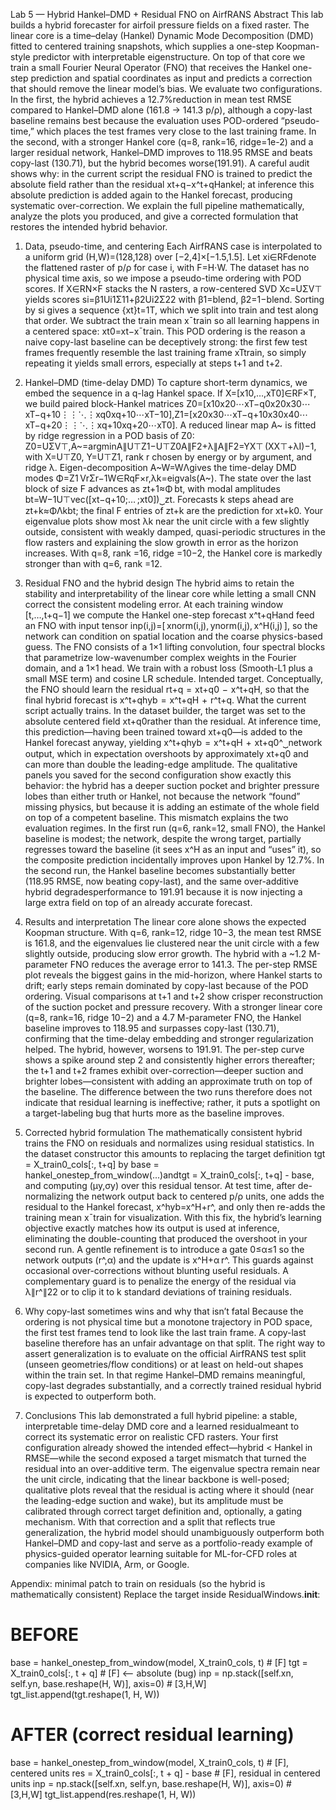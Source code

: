 Lab 5 — Hybrid Hankel–DMD + Residual FNO on AirfRANS
Abstract
This lab builds a hybrid forecaster for airfoil pressure fields on a fixed raster. The linear core is a time–delay (Hankel) Dynamic Mode Decomposition (DMD) fitted to centered training snapshots, which supplies a one-step Koopman-style predictor with interpretable eigenstructure. On top of that core we train a small Fourier Neural Operator (FNO) that receives the Hankel one-step prediction and spatial coordinates as input and predicts a correction that should remove the linear model’s bias. We evaluate two configurations. In the first, the hybrid achieves a 12.7%reduction in mean test RMSE compared to Hankel–DMD alone (161.8 → 141.3 p/ρ), although a copy-last baseline remains best because the evaluation uses POD-ordered “pseudo-time,” which places the test frames very close to the last training frame. In the second, with a stronger Hankel core (q=8, rank=16, ridge=1e-2) and a larger residual network, Hankel–DMD improves to 118.95 RMSE and beats copy-last (130.71), but the hybrid becomes worse(191.91). A careful audit shows why: in the current script the residual FNO is trained to predict the absolute field rather than the residual xt+q−x^t+qHankel; at inference this absolute prediction is added again to the Hankel forecast, producing systematic over-correction. We explain the full pipeline mathematically, analyze the plots you produced, and give a corrected formulation that restores the intended hybrid behavior.

1. Data, pseudo-time, and centering
Each AirfRANS case is interpolated to a uniform grid (H,W)=(128,128) over [−2,4]×[−1.5,1.5]. Let xi∈RFdenote the flattened raster of p/ρ for case i, with F=H⋅W. The dataset has no physical time axis, so we impose a pseudo-time ordering with POD scores. If X∈RN×F stacks the N rasters, a row-centered SVD Xc=UΣV⊤ yields scores si=β1Ui1Σ11+β2Ui2Σ22 with β1=blend, β2=1−blend. Sorting by si gives a sequence {xt}t=1T, which we split into train and test along that order. We subtract the train mean xˉtrain so all learning happens in a centered space: xt0=xt−xˉtrain.
This POD ordering is the reason a naive copy-last baseline can be deceptively strong: the first few test frames frequently resemble the last training frame xTtrain, so simply repeating it yields small errors, especially at steps t+1 and t+2.

2. Hankel–DMD (time-delay DMD)
To capture short-term dynamics, we embed the sequence in a q-lag Hankel space. If X=[x10,…,xT0]∈RF×T, we build paired block-Hankel matrices
Z0=[x10x20⋯xT−q0x20x30⋯xT−q+10⋮⋮⋱⋮xq0xq+10⋯xT−10],Z1=[x20x30⋯xT−q+10x30x40⋯xT−q+20⋮⋮⋱⋮xq+10xq+20⋯xT0].
A reduced linear map A~ is fitted by ridge regression in a POD basis of Z0:
Z0=UΣV⊤,A~=arg⁡min⁡A∥U⊤Z1−U⊤Z0A∥F2+λ∥A∥F2=YX⊤ (XX⊤+λI)−1,
with X=U⊤Z0, Y=U⊤Z1, rank r chosen by energy or by argument, and ridge λ. Eigen-decomposition A~W=WΛgives the time-delay DMD modes
Φ=Z1 VrΣr−1W∈RqF×r,λk=eigvals(A~).
The state over the last block of size F advances as zt+1≈Φ bt, with modal amplitudes bt=W−1U⊤vec([xt−q+10;… ;xt0])⏟zt. Forecasts k steps ahead are zt+k≈ΦΛkbt; the final F entries of zt+k are the prediction for xt+k0.
Your eigenvalue plots show most λk near the unit circle with a few slightly outside, consistent with weakly damped, quasi-periodic structures in the flow rasters and explaining the slow growth in error as the horizon increases. With q=8, rank =16, ridge =10−2, the Hankel core is markedly stronger than with q=6, rank =12.

3. Residual FNO and the hybrid design
The hybrid aims to retain the stability and interpretability of the linear core while letting a small CNN correct the consistent modeling error. At each training window [t,…,t+q−1] we compute the Hankel one-step forecast x^t+qHand feed an FNO with input tensor
inp(i,j)=[ xnorm(i,j), ynorm(i,j), x^H(i,j) ],
so the network can condition on spatial location and the coarse physics-based guess. The FNO consists of a 1×1 lifting convolution, four spectral blocks that parametrize low-wavenumber complex weights in the Fourier domain, and a 1×1 head. We train with a robust loss (Smooth-L1 plus a small MSE term) and cosine LR schedule.
Intended target. Conceptually, the FNO should learn the residual
rt+q  =  xt+q0  −  x^t+qH,
so that the final hybrid forecast is
x^t+qhyb  =  x^t+qH  +  r^t+q.
What the current script actually trains. In the dataset builder, the target was set to the absolute centered field xt+q0rather than the residual. At inference time, this prediction—having been trained toward xt+q0—is added to the Hankel forecast anyway, yielding
x^t+qhyb  =  x^t+qH  +  xt+q0^⏟network output,
which in expectation overshoots by approximately xt+q0 and can more than double the leading-edge amplitude. The qualitative panels you saved for the second configuration show exactly this behavior: the hybrid has a deeper suction pocket and brighter pressure lobes than either truth or Hankel, not because the network “found” missing physics, but because it is adding an estimate of the whole field on top of a competent baseline.
This mismatch explains the two evaluation regimes. In the first run (q=6, rank=12, small FNO), the Hankel baseline is modest; the network, despite the wrong target, partially regresses toward the baseline (it sees x^H as an input and “uses” it), so the composite prediction incidentally improves upon Hankel by 12.7%. In the second run, the Hankel baseline becomes substantially better (118.95 RMSE, now beating copy-last), and the same over-additive hybrid degradesperformance to 191.91 because it is now injecting a large extra field on top of an already accurate forecast.

4. Results and interpretation
The linear core alone shows the expected Koopman structure. With q=6, rank=12, ridge 10−3, the mean test RMSE is 161.8, and the eigenvalues lie clustered near the unit circle with a few slightly outside, producing slow error growth. The hybrid with a ~1.2 M-parameter FNO reduces the average error to 141.3. The per-step RMSE plot reveals the biggest gains in the mid-horizon, where Hankel starts to drift; early steps remain dominated by copy-last because of the POD ordering. Visual comparisons at t+1 and t+2 show crisper reconstruction of the suction pocket and pressure recovery.
With a stronger linear core (q=8, rank=16, ridge 10−2) and a 4.7 M-parameter FNO, the Hankel baseline improves to 118.95 and surpasses copy-last (130.71), confirming that the time-delay embedding and stronger regularization helped. The hybrid, however, worsens to 191.91. The per-step curve shows a spike around step 2 and consistently higher errors thereafter; the t+1 and t+2 frames exhibit over-correction—deeper suction and brighter lobes—consistent with adding an approximate truth on top of the baseline.
The difference between the two runs therefore does not indicate that residual learning is ineffective; rather, it puts a spotlight on a target-labeling bug that hurts more as the baseline improves.

5. Corrected hybrid formulation
The mathematically consistent hybrid trains the FNO on residuals and normalizes using residual statistics. In the dataset constructor this amounts to replacing the target definition
tgt = X_train0_cols[:, t+q]
by
base = hankel_onestep_from_window(...)andtgt = X_train0_cols[:, t+q] - base,
and computing (μy,σy) over this residual tensor. At test time, after de-normalizing the network output back to centered p/ρ units, one adds the residual to the Hankel forecast,
x^hyb=x^H+r^,
and only then re-adds the training mean xˉtrain for visualization. With this fix, the hybrid’s learning objective exactly matches how its output is used at inference, eliminating the double-counting that produced the overshoot in your second run.
A gentle refinement is to introduce a gate 0≤α≤1 so the network outputs (r^,α) and the update is x^H+α r^. This guards against occasional over-corrections without blunting useful residuals. A complementary guard is to penalize the energy of the residual via λ∥r^∥22 or to clip it to k standard deviations of training residuals.

6. Why copy-last sometimes wins and why that isn’t fatal
Because the ordering is not physical time but a monotone trajectory in POD space, the first test frames tend to look like the last train frame. A copy-last baseline therefore has an unfair advantage on that split. The right way to assert generalization is to evaluate on the official AirfRANS test split (unseen geometries/flow conditions) or at least on held-out shapes within the train set. In that regime Hankel–DMD remains meaningful, copy-last degrades substantially, and a correctly trained residual hybrid is expected to outperform both.

7. Conclusions
This lab demonstrated a full hybrid pipeline: a stable, interpretable time-delay DMD core and a learned residualmeant to correct its systematic error on realistic CFD rasters. Your first configuration already showed the intended effect—hybrid < Hankel in RMSE—while the second exposed a target mismatch that turned the residual into an over-additive term. The eigenvalue spectra remain near the unit circle, indicating that the linear backbone is well-posed; qualitative plots reveal that the residual is acting where it should (near the leading-edge suction and wake), but its amplitude must be calibrated through correct target definition and, optionally, a gating mechanism. With that correction and a split that reflects true generalization, the hybrid model should unambiguously outperform both Hankel–DMD and copy-last and serve as a portfolio-ready example of physics-guided operator learning suitable for ML-for-CFD roles at companies like NVIDIA, Arm, or Google.

Appendix: minimal patch to train on residuals (so the hybrid is mathematically consistent)
Replace the target inside ResidualWindows.__init__:
# BEFORE
base = hankel_onestep_from_window(model, X_train0_cols, t)        # [F]
tgt  = X_train0_cols[:, t + q]                                    # [F]  <-- absolute (bug)
inp = np.stack([self.xn, self.yn, base.reshape(H, W)], axis=0)    # [3,H,W]
tgt_list.append(tgt.reshape(1, H, W))

# AFTER (correct residual learning)
base = hankel_onestep_from_window(model, X_train0_cols, t)        # [F], centered units
res  = X_train0_cols[:, t + q] - base                             # [F], residual in centered units
inp = np.stack([self.xn, self.yn, base.reshape(H, W)], axis=0)    # [3,H,W]
tgt_list.append(res.reshape(1, H, W))



